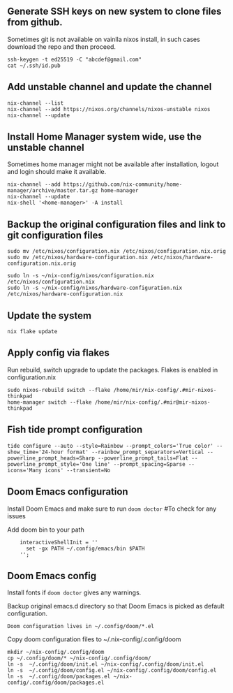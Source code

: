 ## Generate SSH keys on new system to clone files from github. 
Sometimes git is not available on vainlla nixos install, in such cases download the repo and then proceed.
```
ssh-keygen -t ed25519 -C "abcdef@gmail.com"
cat ~/.ssh/id.pub
```

## Add unstable channel and update the channel
```
nix-channel --list
nix-channel --add https://nixos.org/channels/nixos-unstable nixos
nix-channel --update
```

## Install Home Manager system wide, use the unstable channel

Sometimes home manager might not be available after installation, logout and login should make it available.
```
nix-channel --add https://github.com/nix-community/home-manager/archive/master.tar.gz home-manager
nix-channel --update
nix-shell '<home-manager>' -A install
```

## Backup the original configuration files and link to git configuration files
```
sudo mv /etc/nixos/configuration.nix /etc/nixos/configuration.nix.orig
sudo mv /etc/nixos/hardware-configuration.nix /etc/nixos/hardware-configuration.nix.orig

sudo ln -s ~/nix-config/nixos/configuration.nix /etc/nixos/configuration.nix
sudo ln -s ~/nix-config/nixos/hardware-configuration.nix /etc/nixos/hardware-configuration.nix
```


## Update the system
`nix flake update`


## Apply config via flakes
Run rebuild, switch upgrade to update the packages. Flakes is enabled in configuration.nix

```
sudo nixos-rebuild switch --flake /home/mir/nix-config/.#mir-nixos-thinkpad
home-manager switch --flake /home/mir/nix-config/.#mir@mir-nixos-thinkpad
```

## Fish tide prompt configuration
`tide configure --auto --style=Rainbow --prompt_colors='True color' --show_time='24-hour format' --rainbow_prompt_separators=Vertical --powerline_prompt_heads=Sharp --powerline_prompt_tails=Flat --powerline_prompt_style='One line' --prompt_spacing=Sparse --icons='Many icons' --transient=No`
  
## Doom Emacs configuration
Install Doom Emacs and make sure to run
`doom doctor` #To check for any issues

Add doom bin to your path 

```
    interactiveShellInit = ''
      set -gx PATH ~/.config/emacs/bin $PATH
    '';

```

## Doom Emacs config
Install fonts if `doom doctor` gives any warnings.

Backup original emacs.d directory so that Doom Emacs is picked as default configuration.

`Doom configuration lives in ~/.config/doom/*.el`

Copy doom configuration files to ~/.nix-config/.config/doom

```
mkdir ~/nix-config/.config/doom
cp ~/.config/doom/* ~/nix-config/.config/doom/
ln -s  ~/.config/doom/init.el ~/nix-config/.config/doom/init.el
ln -s  ~/.config/doom/config.el ~/nix-config/.config/doom/config.el
ln -s  ~/.config/doom/packages.el ~/nix-config/.config/doom/packages.el
```

